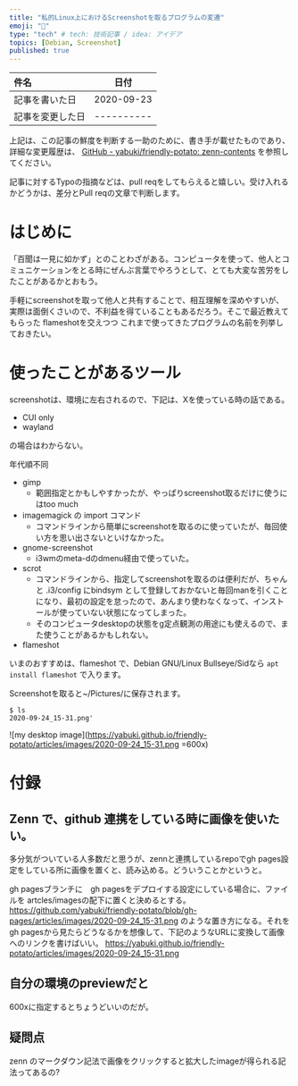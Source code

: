 ```yaml
---
title: "私的Linux上におけるScreenshotを取るプログラムの変遷"
emoji: "📑"
type: "tech" # tech: 技術記事 / idea: アイデア
topics: [Debian, Screenshot]
published: true
---
```


|     件名       |   日付   |
|:----           |:----:|
|記事を書いた日  |2020-09-23|
|記事を変更した日|----------|

上記は、この記事の鮮度を判断する一助のために、書き手が載せたものであり、詳細な変更履歴は、 [GitHub - yabuki/friendly-potato: zenn-contents](https://github.com/yabuki/friendly-potato) を参照してください。

記事に対するTypoの指摘などは、pull reqをしてもらえると嬉しい。受け入れるかどうかは、差分とPull reqの文章で判断します。


# はじめに

「百聞は一見に如かず」とのことわざがある。コンピュータを使って、他人とコミュニケーションをとる時にぜんぶ言葉でやろうとして、とても大変な苦労をしたことがあるかとおもう。

手軽にscreenshotを取って他人と共有することで、相互理解を深めやすいが、実際は面倒くさいので、不利益を得ていることもあるだろう。そこで最近教えてもらった flameshotを交えつつ
これまで使ってきたプログラムの名前を列挙しておきたい。

# 使ったことがあるツール

screenshotは、環境に左右されるので、下記は、Xを使っている時の話である。

* CUI only
* wayland

の場合はわからない。

年代順不同

* gimp
  * 範囲指定とかもしやすかったが、やっぱりscreenshot取るだけに使うにはtoo much
* imagemagick の import コマンド
  * コマンドラインから簡単にscreenshotを取るのに使っていたが、毎回使い方を思い出さないといけなかった。
* gnome-screenshot
  * i3wmのmeta-dのdmenu経由で使っていた。
* scrot
  * コマンドラインから、指定してscreenshotを取るのは便利だが、ちゃんと .i3/config にbindsym として登録しておかないと毎回manを引くことになり、最初の設定を怠ったので、あんまり使わなくなって、インストールが使っていない状態になってしまった。
  * そのコンピュータdesktopの状態をg定点観測の用途にも使えるので、また使うことがあるかもしれない。
* flameshot

いまのおすすめは、flameshot で、Debian GNU/Linux Bullseye/Sidなら `apt install flameshot` で入ります。

Screenshotを取ると~/Pictures/に保存されます。

```
$ ls
2020-09-24_15-31.png'
```

![my desktop image](https://yabuki.github.io/friendly-potato/articles/images/2020-09-24_15-31.png =600x)

# 付録

## Zenn で、github 連携をしている時に画像を使いたい。

多分気がついている人多数だと思うが、zennと連携しているrepoでgh pages設定をしている所に画像を置くと、読み込める。どういうことかというと。


gh pagesブランチに　gh pagesをデプロイする設定にしている場合に、ファイルを artcles/imagesの配下に置くと決めるとする。
<https://github.com/yabuki/friendly-potato/blob/gh-pages/articles/images/2020-09-24_15-31.png> 
のような置き方になる。それをgh pagesから見たらどうなるかを想像して、下記のようなURLに変換して画像へのリンクを書けばいい。
<https://yabuki.github.io/friendly-potato/articles/images/2020-09-24_15-31.png>

## 自分の環境のpreviewだと

600xに指定するとちょうどいいのだが。

## 疑問点

zenn のマークダウン記法で画像をクリックすると拡大したimageが得られる記法ってあるの?

